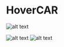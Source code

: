 # HoverCAR
![alt text](https://user-images.githubusercontent.com/12184628/62214088-02d8fd80-b3ad-11e9-8853-05cbcfa491de.JPG) 

![alt text](https://user-images.githubusercontent.com/12184628/62216175-f060c300-b3b0-11e9-93bb-4073134542a2.jpeg)
![alt text](https://user-images.githubusercontent.com/12184628/62216207-feaedf00-b3b0-11e9-98ab-5d35c5868ff9.jpeg)
